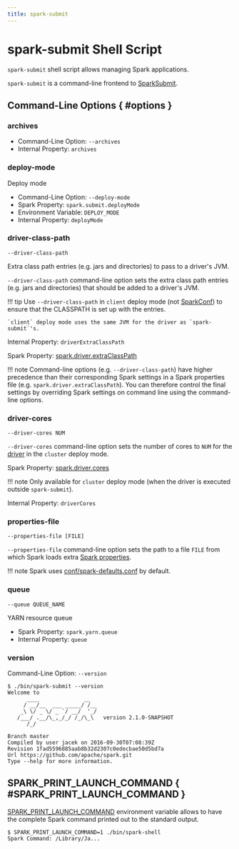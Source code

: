 ```yaml
---
title: spark-submit
---
```


# spark-submit Shell Script

`spark-submit` shell script allows managing Spark applications.

`spark-submit` is a command-line frontend to [SparkSubmit](../SparkSubmit.md).

## Command-Line Options { #options }

### archives

* Command-Line Option: `--archives`
* Internal Property: `archives`

### deploy-mode

Deploy mode

* Command-Line Option: `--deploy-mode`
* Spark Property: `spark.submit.deployMode`
* Environment Variable: `DEPLOY_MODE`
* Internal Property: `deployMode`

### driver-class-path

```text
--driver-class-path
```

Extra class path entries (e.g. jars and directories) to pass to a driver's JVM.

`--driver-class-path` command-line option sets the extra class path entries (e.g. jars and directories) that should be added to a driver's JVM.

!!! tip
    Use `--driver-class-path` in `client` deploy mode (not [SparkConf](../../SparkConf.md)) to ensure that the CLASSPATH is set up with the entries.
    
    `client` deploy mode uses the same JVM for the driver as `spark-submit`'s.

Internal Property: `driverExtraClassPath`

Spark Property: [spark.driver.extraClassPath](../../driver.md#spark_driver_extraClassPath)

!!! note
    Command-line options (e.g. `--driver-class-path`) have higher precedence than their corresponding Spark settings in a Spark properties file (e.g. `spark.driver.extraClassPath`). You can therefore control the final settings by overriding Spark settings on command line using the command-line options.

### driver-cores

```text
--driver-cores NUM
```

`--driver-cores` command-line option sets the number of cores to `NUM` for the [driver](../../driver.md) in the `cluster` deploy mode.

Spark Property: [spark.driver.cores](../../driver.md#spark_driver_cores)

!!! note
    Only available for `cluster` deploy mode (when the driver is executed outside `spark-submit`).

Internal Property: `driverCores`

### properties-file

```text
--properties-file [FILE]
```

`--properties-file` command-line option sets the path to a file `FILE` from which Spark loads extra [Spark properties](../../spark-properties.md).

!!! note
    Spark uses [conf/spark-defaults.conf](../../spark-properties.md#spark-defaults-conf) by default.

### queue

```text
--queue QUEUE_NAME
```

YARN resource queue

* Spark Property: `spark.yarn.queue`
* Internal Property: `queue`

### version

Command-Line Option: `--version`

```text
$ ./bin/spark-submit --version
Welcome to
      ____              __
     / __/__  ___ _____/ /__
    _\ \/ _ \/ _ `/ __/  '_/
   /___/ .__/\_,_/_/ /_/\_\   version 2.1.0-SNAPSHOT
      /_/

Branch master
Compiled by user jacek on 2016-09-30T07:08:39Z
Revision 1fad5596885aab8b32d2307c0edecbae50d5bd7a
Url https://github.com/apache/spark.git
Type --help for more information.
```

## SPARK_PRINT_LAUNCH_COMMAND { #SPARK_PRINT_LAUNCH_COMMAND }

[SPARK_PRINT_LAUNCH_COMMAND](../../spark-tips-and-tricks.md#SPARK_PRINT_LAUNCH_COMMAND) environment variable allows to have the complete Spark command printed out to the standard output.

```text
$ SPARK_PRINT_LAUNCH_COMMAND=1 ./bin/spark-shell
Spark Command: /Library/Ja...
```

<!---
## Review Me

| `--conf` | | | | `sparkProperties`
| `--driver-java-options` | `spark.driver.extraJavaOptions` | | The driver's JVM options | `driverExtraJavaOptions`
| `--driver-library-path` | `spark.driver.extraLibraryPath` | | The driver's native library path | `driverExtraLibraryPath`
| [[driver-memory]] `--driver-memory` | [[spark_driver_memory]] `spark.driver.memory` | `SPARK_DRIVER_MEMORY` | The driver's memory | `driverMemory`
| `--exclude-packages` | `spark.jars.excludes` | | | `packagesExclusions`
| `--executor-cores` | `spark.executor.cores` | `SPARK_EXECUTOR_CORES` | The number of executor CPU cores | `executorCores`
| [[executor-memory]] `--executor-memory` | [[spark.executor.memory]] `spark.executor.memory` | `SPARK_EXECUTOR_MEMORY` | An executor's memory | `executorMemory`
| `--files` | `spark.files` | | | `files`
| `ivyRepoPath` | `spark.jars.ivy` | | |
| `--jars` | `spark.jars` | | | `jars`
| `--keytab` | `spark.yarn.keytab` | | | `keytab`
| `--kill` | | | `submissionToKill` and `action` set to `KILL` |
| `--master` | `spark.master` | `MASTER` | Master URL. Defaults to `local[*]` | `master`
| `--class` | | | | `mainClass`
| `--name` | `spark.app.name` | `SPARK_YARN_APP_NAME` (YARN only) | Uses `mainClass` or the directory off `primaryResource` when no other ways set it | `name`
| `--num-executors` | executor:Executor.md#spark.executor.instances[spark.executor.instances] | | | `numExecutors`
| [[packages]] `--packages` | `spark.jars.packages` | | | `packages`
| `--principal` | `spark.yarn.principal` | | | `principal`
| `--properties-file` | `spark.yarn.principal` | | | `propertiesFile`
| `--proxy-user` | | | | `proxyUser`
| `--py-files` | | | | `pyFiles`
| `--repositories` | | | | `repositories`
| `--status` | | | `submissionToRequestStatusFor` and `action` set to `REQUEST_STATUS` |
| `--supervise` | | | | `supervise`
| `--total-executor-cores` | `spark.cores.max` | | | `totalExecutorCores`
| `--verbose` | | | | `verbose`
| `--help` | | | `printUsageAndExit(0)` |

## Avoid scala.App

Avoid using `scala.App` trait for a Spark application's main class in Scala as reported in [SPARK-4170 Closure problems when running Scala app that "extends App"](https://issues.apache.org/jira/browse/SPARK-4170).

## Command-line Options

Execute `spark-submit --help` to know about the command-line options supported.

```
➜  spark git:(master) ✗ ./bin/spark-submit --help
Usage: spark-submit [options] <app jar | python file> [app arguments]
Usage: spark-submit --kill [submission ID] --master [spark://...]
Usage: spark-submit --status [submission ID] --master [spark://...]
Usage: spark-submit run-example [options] example-class [example args]

Options:
  --master MASTER_URL         spark://host:port, mesos://host:port, yarn, or local.
  --deploy-mode DEPLOY_MODE   Whether to launch the driver program locally ("client") or
                              on one of the worker machines inside the cluster ("cluster")
                              (Default: client).
  --class CLASS_NAME          Your application's main class (for Java / Scala apps).
  --name NAME                 A name of your application.
  --jars JARS                 Comma-separated list of local jars to include on the driver
                              and executor classpaths.
  --packages                  Comma-separated list of maven coordinates of jars to include
                              on the driver and executor classpaths. Will search the local
                              maven repo, then maven central and any additional remote
                              repositories given by --repositories. The format for the
                              coordinates should be groupId:artifactId:version.
  --exclude-packages          Comma-separated list of groupId:artifactId, to exclude while
                              resolving the dependencies provided in --packages to avoid
                              dependency conflicts.
  --repositories              Comma-separated list of additional remote repositories to
                              search for the maven coordinates given with --packages.
  --py-files PY_FILES         Comma-separated list of .zip, .egg, or .py files to place
                              on the PYTHONPATH for Python apps.
  --files FILES               Comma-separated list of files to be placed in the working
                              directory of each executor.

  --conf PROP=VALUE           Arbitrary Spark configuration property.
  --properties-file FILE      Path to a file from which to load extra properties. If not
                              specified, this will look for conf/spark-defaults.conf.

  --driver-memory MEM         Memory for driver (e.g. 1000M, 2G) (Default: 1024M).
  --driver-java-options       Extra Java options to pass to the driver.
  --driver-library-path       Extra library path entries to pass to the driver.
  --driver-class-path         Extra class path entries to pass to the driver. Note that
                              jars added with --jars are automatically included in the
                              classpath.

  --executor-memory MEM       Memory per executor (e.g. 1000M, 2G) (Default: 1G).

  --proxy-user NAME           User to impersonate when submitting the application.
                              This argument does not work with --principal / --keytab.

  --help, -h                  Show this help message and exit.
  --verbose, -v               Print additional debug output.
  --version,                  Print the version of current Spark.

 Spark standalone with cluster deploy mode only:
  --driver-cores NUM          Cores for driver (Default: 1).

 Spark standalone or Mesos with cluster deploy mode only:
  --supervise                 If given, restarts the driver on failure.
  --kill SUBMISSION_ID        If given, kills the driver specified.
  --status SUBMISSION_ID      If given, requests the status of the driver specified.

 Spark standalone and Mesos only:
  --total-executor-cores NUM  Total cores for all executors.

 Spark standalone and YARN only:
  --executor-cores NUM        Number of cores per executor. (Default: 1 in YARN mode,
                              or all available cores on the worker in standalone mode)

 YARN-only:
  --driver-cores NUM          Number of cores used by the driver, only in cluster mode
                              (Default: 1).
  --queue QUEUE_NAME          The YARN queue to submit to (Default: "default").
  --num-executors NUM         Number of executors to launch (Default: 2).
  --archives ARCHIVES         Comma separated list of archives to be extracted into the
                              working directory of each executor.
  --principal PRINCIPAL       Principal to be used to login to KDC, while running on
                              secure HDFS.
  --keytab KEYTAB             The full path to the file that contains the keytab for the
                              principal specified above. This keytab will be copied to
                              the node running the Application Master via the Secure
                              Distributed Cache, for renewing the login tickets and the
                              delegation tokens periodically.
```

* `--class`
* `--conf` or `-c`
* `--deploy-mode` (see <<deploy-mode, Deploy Mode>>)
* `--driver-class-path` (see <<driver-class-path, `--driver-class-path` command-line option>>)
* `--driver-cores`  (see <<driver-cores, Driver Cores in Cluster Deploy Mode>>)
* `--driver-java-options`
* `--driver-library-path`
* `--driver-memory`
* `--executor-memory`
* `--files`
* `--jars`
* `--kill` for spark-standalone.md[Standalone cluster mode] only
* `--master`
* `--name`
* `--packages`
* `--exclude-packages`
* `--properties-file` (see <<properties-file, Custom Spark Properties File>>)
* `--proxy-user`
* `--py-files`
* `--repositories`
* `--status` for spark-standalone.md[Standalone cluster mode] only
* `--total-executor-cores`

List of switches, i.e. command-line options that do not take parameters:

* `--help` or `-h`
* `--supervise` for spark-standalone.md[Standalone cluster mode] only
* `--usage-error`
* `--verbose` or `-v` (see <<verbose-mode, Verbose Mode>>)
* `--version` (see <<version, Version>>)

## Environment Variables

The following is the list of environment variables that are considered when command-line options are not specified:

* `MASTER` for `--master`
* `SPARK_DRIVER_MEMORY` for `--driver-memory`
* `SPARK_EXECUTOR_MEMORY` (see SparkContext.md#environment-variables[Environment Variables] in the SparkContext document)
* `SPARK_EXECUTOR_CORES`
* `DEPLOY_MODE`
* `SPARK_YARN_APP_NAME`
* `_SPARK_CMD_USAGE`

## External packages and custom repositories

The `spark-submit` utility supports specifying external packages using Maven coordinates using `--packages` and custom repositories using `--repositories`.

```
./bin/spark-submit \
  --packages my:awesome:package \
  --repositories s3n://$aws_ak:$aws_sak@bucket/path/to/repo
```
-->
